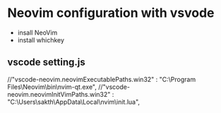 # Neovim configuration with vsvode
- insall NeoVim
- install whichkey

## vscode setting.js

//"vscode-neovim.neovimExecutablePaths.win32" : "C:\Program Files\Neovim\bin\nvim-qt.exe",
  //"vscode-neovim.neovimInitVimPaths.win32" : "C:\Users\sakth\AppData\Local\nvim\init.lua",

